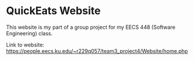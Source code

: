 # QuickEats Website


This website is my part of a group project for my EECS 448 (Software Engineering) class.


Link to website: https://people.eecs.ku.edu/~r229q057/team3_project4/Website/home.php

